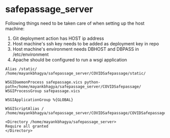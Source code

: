 # safepassage_server
Following things need to be taken care of when setting up the host machine:
1. Git deployment action has HOST ip address
2. Host machine's ssh key needs to be added as deployment key in repo
3. Host machine's environment needs DBHOST and DBPASS in /etc/environment
4. Apache should be configured to run a wsgi application

```
Alias /static/ /home/mayankbhagya/safepassage_server/COVIDSafepassage/static/

WSGIDaemonProcess safepassage.vics python-path=/home/mayankbhagya/safepassage_server/COVIDSafepassage/
WSGIProcessGroup safepassage.vics

WSGIApplicationGroup %{GLOBAL}

WSGIScriptAlias / /home/mayankbhagya/safepassage_server/COVIDSafepassage/COVIDSafepassage/wsgi.py

<Directory /home/mayankbhagya/safepassage_server>
Require all granted
</Directory>
```